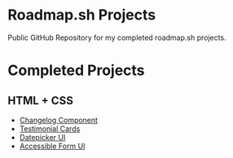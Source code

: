 
# Roadmap.sh Projects

Public GitHub Repository for my completed roadmap.sh projects.

# Completed Projects

## HTML + CSS
* [Changelog Component](https://roadmap.sh/projects/changelog-component)
* [Testimonial Cards](https://roadmap.sh/projects/testimonial-cards)
* [Datepicker UI](https://roadmap.sh/projects/datepicker-ui)
* [Accessible Form UI](https://roadmap.sh/projects/accessible-form-ui)
